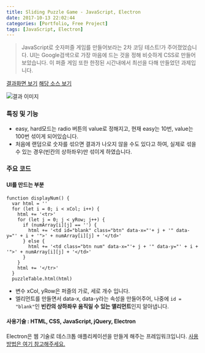 ```yaml
---
title: Sliding Puzzle Game - JavaScript, Electron
date: 2017-10-13 22:02:44
categories: [Portfolio, Free Project]
tags: [JavaScript, Electron]
---
```


> JavaScript로 숫자퍼즐 게임를 만들어보라는 2차 코딩 테스트!가 주어졌었습니다.
UI는 Google검색으로 가장 마음에 드는 것을 정해 비슷하게 CSS로 만들어보았습니다.
이 퍼즐 게임 또한 한정된 시간내에서 최선을 다해 만들었던 과제입니다.

[결과화면 보기](https://sharryhong.github.io/full-stack/test02-sliding-puzzle/index.html)
[해당 소스 보기](https://github.com/sharryhong/full-stack/tree/master/test02-sliding-puzzle)

![결과 이미지](/image/puzzle.jpg)


### 특징 및 기능
- easy, hard모드는 radio 버튼의 value로 정해지고, 현재 easy는 10번, value는 100번 섞이게 되어있습니다.
- 처음에 랜덤으로 숫자를 섞으면 결과가 나오지 않을 수도 있다고 하여, 실제로 섞을 수 있는 경우(빈칸의 상하좌우)만 섞이게 하였습니다.


### 주요 코드
#### UI를 만드는 부분
```
function displayNum() {
  var html = ''
  for (let i = 0; i < xCol; i++) {
    html += '<tr>'
    for (let j = 0; j < yRow; j++) {
      if (numArray[i][j] == '') {
        html += '<td id="blank" class="btn" data-x="'+ j + '" data-y="' + i + '">' + numArray[i][j] + '</td>'
      } else {
        html += '<td class="btn num" data-x="'+ j + '" data-y="' + i + '">' + numArray[i][j] + '</td>'
      }
    }
    html += '</tr>'
  }
  puzzleTable.html(html)
```
- 변수 xCol, yRow은 퍼즐의 가로, 세로 개수 입니다.
- 엘리먼트를 만들면서 data-x, data-y라는 속성을 만들어주어,
나중에 `id = "blank"`인 **빈칸의 상하좌우 움직일 수 있는 앨리먼트**인지 알아냅니다.

#### 사용기술 : HTML, CSS, JavaScript, jQuery, Electron
Electron은 웹 기술로 데스크톱 애플리케이션을 만들게 해주는 프레임워크입니다.
[사용 방법은 여기 참고해주세요.](https://electron.atom.io/docs/tutorial/quick-start/)
